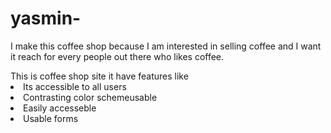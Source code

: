 # yasmin-
<title>Coffee Shop</title>
<p>I make this coffee shop because I am interested in selling coffee  and I want it reach for every people out there who likes coffee.
</P>
This is coffee shop site it have features like
<li>Its accessible to all users</li>
<li>Contrasting color schemeusable</li> 
<li>Easily accesseble</li>
<li>Usable forms</>

